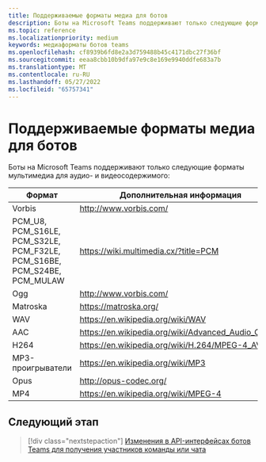 ```yaml
---
title: Поддерживаемые форматы медиа для ботов
description: Боты на Microsoft Teams поддерживают только следующие форматы мультимедиа для аудио- и видеосодержимого.
ms.topic: reference
ms.localizationpriority: medium
keywords: медиаформаты ботов teams
ms.openlocfilehash: cf8939b6fd8e2a3d759488b45c4171dbc27f36bf
ms.sourcegitcommit: eeaa8cbb10b9dfa97e9c8e169e9940ddfe683a7b
ms.translationtype: MT
ms.contentlocale: ru-RU
ms.lasthandoff: 05/27/2022
ms.locfileid: "65757341"
---
```

# <a name="supported-media-formats-for-bots"></a>Поддерживаемые форматы медиа для ботов

Боты на Microsoft Teams поддерживают только следующие форматы мультимедиа для аудио- и видеосодержимого:

| Формат | Дополнительная информация |
| --- | --- |
| Vorbis | http://www.vorbis.com/ |
| PCM_U8, PCM_S16LE, PCM_S32LE, PCM_F32LE, PCM_S16BE, PCM_S24BE, PCM_MULAW | https://wiki.multimedia.cx/?title=PCM |
| Ogg | http://www.vorbis.com/ |
| Matroska | https://matroska.org/ |
| WAV | https://en.wikipedia.org/wiki/WAV |
| AAC | https://en.wikipedia.org/wiki/Advanced_Audio_Coding |
| H264 | https://en.wikipedia.org/wiki/H.264/MPEG-4_AVC |
| MP3-проигрыватели | https://en.wikipedia.org/wiki/MP3 |
| Opus | http://opus-codec.org/ |
| MP4 | https://en.wikipedia.org/wiki/MPEG-4 |

## <a name="next-step"></a>Следующий этап

> [!div class="nextstepaction"]
> [Изменения в API-интерфейсах ботов Teams для получения участников команды или чата](~/resources/team-chat-member-api-changes.md)
